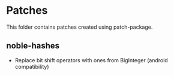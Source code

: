 # Patches

This folder contains patches created using patch-package.

## noble-hashes
- Replace bit shift operators with ones from BigInteger (android compatibility)

